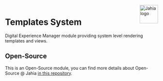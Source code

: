 <a href="https://www.jahia.com/">
    <img src="https://www.jahia.com/modules/jahiacom-templates/images/jahia-3x.png" alt="Jahia logo" title="Jahia" align="right" height="60" />
</a>

Templates System
======================
Digital Experience Manager module providing system level rendering templates and views.

## Open-Source

This is an Open-Source module, you can find more details about Open-Source @ Jahia [in this repository](https://github.com/Jahia/open-source).
